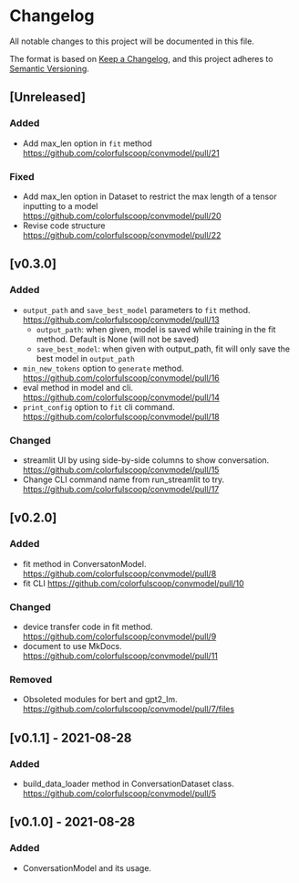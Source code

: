 # Changelog

All notable changes to this project will be documented in this file.

The format is based on [Keep a Changelog](https://keepachangelog.com/en/1.0.0/),
and this project adheres to [Semantic Versioning](https://semver.org/spec/v2.0.0.html).

## [Unreleased]

### Added

- Add max_len option in `fit` method https://github.com/colorfulscoop/convmodel/pull/21

### Fixed

- Add max_len option in Dataset to restrict the max length of a tensor inputting to a model https://github.com/colorfulscoop/convmodel/pull/20
- Revise code structure https://github.com/colorfulscoop/convmodel/pull/22

## [v0.3.0]

### Added

- `output_path` and `save_best_model` parameters to `fit` method. https://github.com/colorfulscoop/convmodel/pull/13
  - `output_path`: when given, model is saved while training in the fit method. Default is None (will not be saved)
  - `save_best_model`: when given with output_path, fit will only save the best model in `output_path`
- `min_new_tokens` option to `generate` method. https://github.com/colorfulscoop/convmodel/pull/16
- eval method in model and cli. https://github.com/colorfulscoop/convmodel/pull/14
- `print_config` option to `fit` cli command. https://github.com/colorfulscoop/convmodel/pull/18

### Changed

- streamlit UI by using side-by-side columns to show conversation. https://github.com/colorfulscoop/convmodel/pull/15
- Change CLI command name from run_streamlit to try. https://github.com/colorfulscoop/convmodel/pull/17

## [v0.2.0]

### Added

- fit method in ConversatonModel. https://github.com/colorfulscoop/convmodel/pull/8
- fit CLI https://github.com/colorfulscoop/convmodel/pull/10

### Changed

- device transfer code in fit method. https://github.com/colorfulscoop/convmodel/pull/9
- document to use MkDocs. https://github.com/colorfulscoop/convmodel/pull/11

### Removed

- Obsoleted modules for bert and gpt2_lm. https://github.com/colorfulscoop/convmodel/pull/7/files

## [v0.1.1] - 2021-08-28

### Added

- build_data_loader method in ConversationDataset class. https://github.com/colorfulscoop/convmodel/pull/5

## [v0.1.0] - 2021-08-28

### Added

- ConversationModel and its usage.

